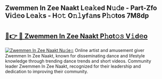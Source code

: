 ## Zwemmen In Zee Naakt L𝚎a𝚔ed N𝚞𝚍e - Part-Zfo Vi𝚍𝚎o L𝚎a𝚔s - H𝚘𝚝 O𝚗𝚕yf𝚊ns P𝚑𝚘tos 7M8dp

# <h2><a href="http://kf5oex.oniu.top/?m=Zwemmen+In+Zee+Naakt">🔗👉 🔴 Zwemmen In Zee Naakt P𝚑ot𝚘𝚜 V𝚒d𝚎o</a></h2>

[![Zwemmen In Zee Naakt Nu𝚍e𝚜](https://i.imgur.com/0qMVB7G.gif)](http://kf5oex.oniu.top/?m=Zwemmen+In+Zee+Naakt)
Online artist and amusement giver Zwemmen In Zee Naakt, known for disseminating dance and lifestyle knowledge through trending dance trends and short videos. Community leader Zwemmen In Zee Naakt, recognized for their leadership and dedication to improving their community.  
